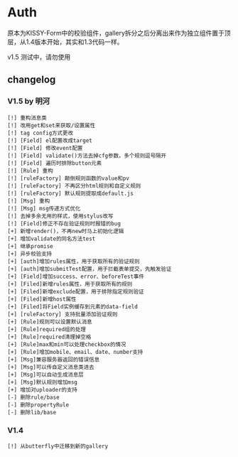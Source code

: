 # Auth

原本为KISSY-Form中的校验组件，gallery拆分之后分离出来作为独立组件置于顶层，从1.4版本开始，其实和1.3代码一样。

v1.5 测试中，请勿使用

## changelog

### V1.5 by 明河

    [!] 重构消息类
    [!] 改用get和set来获取/设置属性
    [!] tag config方式更改
    [!] [Field] el配置改成target
    [!] [Field] 修改event配置
    [!] [Field] validate()方法去掉cfg参数，多个规则逗号隔开
    [!] [Field] 遍历时排除button元素
    [!] [Rule] 重构
    [!] [ruleFactory] 颠倒规则函数的value和pv
    [!] [ruleFactory] 不再区分html规则和自定义规则
    [!] [ruleFactory] 默认规则提取成default.js
    [!] [Msg] 重构
    [!] [Msg] msg传递方式优化
    [!] 去掉多余无用的样式，使用stylus改写
    [!] [Field]修正不存在验证规则时报错的bug
    [+] 新增render()，不再new时马上初始化逻辑
    [+] 增加validate的同名方法test
    [+] 继承promise
    [+] 异步校验支持
    [+] [auth]增加rules属性，用于获取所有的验证规则
    [+] [auth]增加submitTest配置，用于拦截表单提交，先触发验证
    [+] [Field]增加success、error、beforeTest事件
    [+] [Filed]新增rules属性，用于获取所有的规则
    [+] [Filed]新增exclude配置，用于排除指定规则验证
    [+] [Filed]新增host属性
    [+] [Filed]将Field实例缓存到元素的data-field
    [+] [ruleFactory] 支持批量添加验证规则
    [+] [Rule]规则可以设置默认消息
    [+] [Rule]required组的处理
    [+] [Rule]required清理掉空格
    [+] [Rule]max和min可以处理checkbox的情况
    [+] [Rule]增加mobile、email、date、number支持
    [+] [Msg]兼容服务器返回的错误信息
    [+] [Msg]可以传自定义消息类进去
    [+] [Msg]可以自动生成消息层
    [+] [Msg]默认规则增加msg
    [+] 增加对uploader的支持
    [-] 删除rule/base
    [-] 删除propertyRule
    [-] 删除lib/base

### V1.4

    [!] 从butterfly中迁移到新的gallery